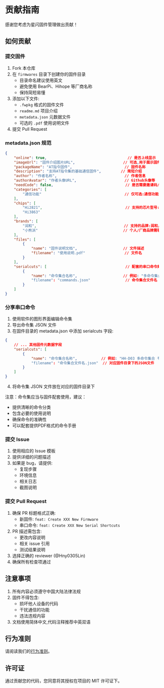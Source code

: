 # 贡献指南

感谢您考虑为星闪固件管理做出贡献！

## 如何贡献

### 提交固件

1. Fork 本仓库
2. 在 `firmwares` 目录下创建你的固件目录
   - 目录命名建议使用英文
   - 避免使用 BearPi、Hihope 等厂商名称
   - 保持简短易懂
3. 添加以下文件:
   - `.fwpkg` 格式的固件文件
   - `readme.md` 项目介绍
   - `metadata.json` 元数据文件
   - 可选的 `.pdf` 使用说明文件
4. 提交 Pull Request

### metadata.json 规范

```json
{
    "online": true,                                     // 是否上线显示
    "imageUrl": "固件介绍图片URL",                      // 可选,用于展示固件特色
    "packageName": "AT指令固件",                        // 固件名称
    "description": "支持AT指令集的基础通信固件",         // 简短介绍
    "author": "作者名称",                               // 作者信息
    "authorAvatar": "作者头像URL",                      // Github头像等
    "needCode": false,                                 // 是否需要邀请码/内购
    "categories": [
        "通信功能"                                      // 仅可选:通信功能/移动终端/国产替代/物联网/智能家居/娱乐功能/测距尝鲜/实体产品
    ],
    "chips": [
        "Hi2821",                                      // 支持的芯片型号:Hi2821/Hi2825/Hi3863/Hi3873
        "Hi3863"
    ],
    "brands": [
        "润和",                                        // 支持的品牌:润和/小熊派/浩瀚银河/华为海思/利尔达/安信可
        "小熊派"                                       // 个人/厂商品牌需联系维护者添加
    ],
    "files": [
        {
            "name": "固件说明文档",                     // 文件描述
            "filename": "使用说明.pdf"                  // 文件名
        }
    ],
    "serialcuts": [                                    // 配套的串口命令集
        {
            "name": "命令集合名称",                     // 例如: "多命令集合 专业版"
            "filename": "commands.json"                // 命令集合文件名
        }
    ]
}
```

### 分享串口命令

1. 使用软件的图形界面编辑命令集
2. 导出命令集 JSON 文件
3. 在固件目录的 metadata.json 中添加 serialcuts 字段:

```json
{
    // ... 其他固件元数据字段
    "serialcuts": [
        {
            "name": "命令集合名称",           // 例如: "HH-D03 多命令集合 专业版"
            "filename": "命令集合文件名.json"  // 对应固件目录下的JSON文件
        }
    ]
}
```

4. 将命令集 JSON 文件放在对应的固件目录下

注意：命令集应当与固件配套使用，建议：
- 提供清晰的命令分类
- 包含必要的使用说明
- 确保命令的准确性
- 可以配套提供PDF格式的命令手册

### 提交 Issue

1. 使用相应的 Issue 模板
2. 提供详细的问题描述
3. 如果是 bug，请提供:
   - 复现步骤
   - 环境信息
   - 相关日志
   - 截图说明

### 提交 Pull Request

1. 确保 PR 标题格式正确:
   - 新固件: `feat: Create XXX New Firmware`
   - 串口命令: `feat: Create XXX New Serial Shortcuts`
2. PR 描述需包含:
   - 更改内容说明
   - 相关 issue 引用
   - 测试结果说明
3. 选择正确的 reviewer (@Hny0305Lin)
4. 确保所有检查项通过

## 注意事项

1. 所有内容必须遵守中国大陆法律法规
2. 固件不得包含:
   - 损坏他人设备的代码
   - 干扰通信的功能
   - 违法违规内容
3. 文档使用简体中文,代码注释推荐中英双语

## 行为准则

请阅读我们的[行为准则](CODE_OF_CONDUCT.md)。

## 许可证

通过贡献您的代码，您同意将其授权在项目的 MIT 许可证下。 